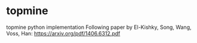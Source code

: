 # topmine
topmine python implementation
Following paper by El-Kishky, Song, Wang, Voss, Han: https://arxiv.org/pdf/1406.6312.pdf
